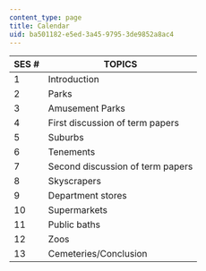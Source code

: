 ```yaml
---
content_type: page
title: Calendar
uid: ba501182-e5ed-3a45-9795-3de9852a8ac4
---
```


| SES # | TOPICS |
| --- | --- |
| 1 | Introduction |
| 2 | Parks |
| 3 | Amusement Parks |
| 4 | First discussion of term papers |
| 5 | Suburbs |
| 6 | Tenements |
| 7 | Second discussion of term papers |
| 8 | Skyscrapers |
| 9 | Department stores |
| 10 | Supermarkets |
| 11 | Public baths |
| 12 | Zoos |
| 13 | Cemeteries/Conclusion